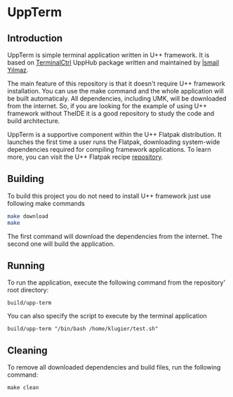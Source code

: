 # UppTerm

## Introduction
UppTerm is simple terminal application written in U++ framework. It is based on [TerminalCtrl](https://github.com/ismail-yilmaz/Terminal) UppHub package written and maintained by [İsmail Yılmaz](https://github.com/ismail-yilmaz/).

The main feature of this repository is that it doesn't require U++ framework installation. You can use the make command and the whole application will be built automaticaly. All dependencies, including UMK, will be downloaded from the internet. So, if you are looking for the example of using U++ framework without TheIDE it is a good repository to study the code and build architecture.

UppTerm is a supportive component within the U++ Flatpak distribution. It launches the first time a user runs the Flatpak, downloading system-wide dependencies required for compiling framework applications. To learn more, you can visit the U++ Flatpak recipe [repository](https://github.com/flathub/org.ultimatepp.TheIDE).

## Building 
To build this project you do not need to install U++ framework just use following make commands
```bash
make download
make 
```

The first command will download the dependencies from the internet. The second one will build the application.

## Running
To run the application, execute the following command from the repository' root directory:
```
build/upp-term
```

You can also specify the script to execute by the terminal application
```
build/upp-term "/bin/bash /home/klugier/test.sh"
```

## Cleaning
To remove all downloaded dependencies and build files, run the following command:
```
make clean
```

